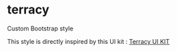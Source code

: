 # terracy
Custom Bootstrap style

This style is directly inspired by this UI kit : [Terracy UI KIT](https://dribbble.com/shots/1991206-Teracy-Ui-Kit/attachments/349127)